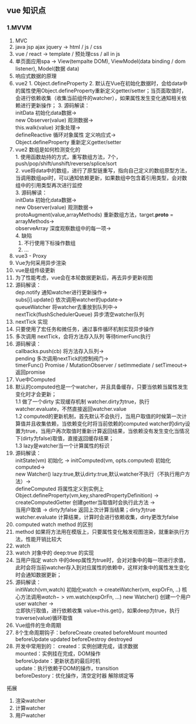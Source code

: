 ## vue 知识点

### 1.MVVM
1. MVC  
  1. java jsp ajax jquery -> html / js / css
  2. vue / react -> template / 预处理css / all in js
  3. 单页面应用spa -> View(tempalte DOM), ViewModel(data binding / dom listener), Model(数据 data)
2. 响应式数据的原理  
  1. vue2
    1. Object.defineProperty
    2. 默认在Vue在初始化数据时，会给data中的属性使用Object.defineProperty重新定义getter/setter；当页面取值时，会进行依赖收集（收集当前组件的watcher），如果属性发生变化通知相关依赖进行更新操作；
    3. 源码解读：  
      initData 初始化data数据->  
      new Observer(value) 观测数据->  
      this.walk(value) 对象处理->  
      defineReactive 循环对象属性 定义响应式->  
      Object.defineProperty 重新定义getter/setter  
  2. vue2 数组是如何检测变化的  
    1. 使用函数劫持的方式，重写数组方法，7个，push/pop/shift/unshift/reverse/splice/sort  
    2. vue将data中的数组，进行了原型链重写，指向自己定义的数组原型方法，当调用数组api时，可以通知依赖更新，如果数组中包含着引用类型，会对数组中的引用类型再次进行监控  
    3. 源码解读：  
      initData 初始化data数据->  
      new Observer(value) 观测数据->  
      protoAugment(value,arrayMethods) 重新数组方法，target.__proto__ = arrayMethods->  
      observeArray 深度观察数组中的每一项->  
    4. 缺陷
      1. 不行使用下标操作数组  
      2. ...
  3. vue3 - Proxy
3. Vue为何采用异步渲染
  0. vue是组件级更新
  1. 为了性能考虑，vue会在本轮数据更新后，再去异步更新视图  
  2. 源码解读：  
    dep.notify 通知watcher进行更新操作->  
    subs[i].update() 依次调用watcher的update->  
    queueWatcher 将watcher去重放到队列中->  
    nextTick(flushSchedulerQueue) 异步清空watcher队列  
4. nextTick 实现
  1. 只要使用了宏任务和微任务，通过事件循环机制实现异步操作  
  2. 多次调用 nextTick，会将方法存入队列 等待timerFunc执行  
  3. 源码解读：  
    callbacks.push(cb) 将方法存入队列->  
    pending 多次调用nextTick的控制阀门->  
    timerFunc() Promise / MutationObserver / setImmediate / setTimeout->  
    返回promise  
5. Vue中Computed
  1. 默认的computed也是一个watcher，并且具备缓存，只要当依赖当属性发生变化时才会更新；  
  1.1 做了一个dirty 实现缓存机制 watcher.dirty为true，执行watcher.evaluate，不然直接返回watcher.value  
  1.2 computed的更新机制，首先默认不会执行，当用户取值的时候第一次计算值并且收集依赖，当依赖变化时将当前依赖的computed watcher的dirty设置为true，当用户再次取值时重新计算返回结果，当依赖没有发生变化当情况下(dirty为false)取值，直接返回缓存结果；  
  1.3 lazy是watcher当一个计算属性的标识  
  2. 源码解读：  
    initState(vm) 初始化 ->
    initComputed(vm, opts.computed) 初始化computed->  
    new Watcher() lazy:true,默认dirty:true,默认watcher不执行（不执行用户方法）->  
    defineComputed 将属性定义到实例上Object.defineProperty(vm,key,sharedPropertyDefinition) ->  
    createComputedGetter 创建getter当取值时会执行此方法 ->  
    当用户取值 ->
    dirty为false 返回上次计算当结果；dirty为true watcher.evaluate 计算结果，计算时会进行依赖收集，dirty更改为false  
6. computed watch method 的区别
  1. method 如果将方法用在模版上，只要属性变化触发视图渲染，就重新执行方法，性能开销比较大  
  2. watch 
7. watch 对象中的 deep:true 的实现  
  1. 当用户指定 watch 中的deep属性为true时，会对对象中的每一项进行求值，此时会将当前watcher存入到对应属性的依赖中，这样对象中的属性发生变化时会通知数据更新；  
  2. 源码解读：  
    initWatch(vm,watch) 初始化watch ->
    createWatcher(vm, expOrFn, ..) 核心方法调用$watch ->  
    vm.$watch(expOrFn, ...) new Watcher() 创建一个用户user watcher ->  
    立即执行取值，进行依赖收集 value=this.get()，如果deep为true，执行traverse(value)循环取值  
8. Vue组件的生命周期
  1. 8个生命周期钩子：beforeCreate created beforeMount mounted beforeUpdate updated beforeDestroy destroyed  
  2. 开发中常用到的：
    created：实例创建完成，请求数据  
    mounted：实例挂在完成，DOM操作  
    beforeUpdate：更新状态的最后时机  
    update：执行依赖于DOM的操作，transition  
    beforeDestory：优化操作，清空定时器 解除绑定等  




拓展
1. 渲染watcher
2. 计算watcher
3. 用户watcher